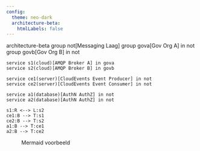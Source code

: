 ```yaml
---
config:
  theme: neo-dark
  architecture-beta:
    htmlLabels: false
---
```

architecture-beta
    group not[Messaging Laag]
    group gova[Gov Org A] in not
    group govb[Gov Org B] in not

    service s1(cloud)[AMQP Broker A] in gova
    service s2(cloud)[AMQP Broker B] in govb

    service ce1(server)[CloudEvents Event Producer] in not
    service ce2(server)[CloudEvents Event Consumer] in not

    service a1(database)[AuthN AuthZ] in not
    service a2(database)[AuthN AuthZ] in not

    s1:R <--> L:s2
    ce1:B --> T:s1
    ce2:B --> T:s2
    a1:B --> T:ce1
    a2:B --> T:ce2

<figure>
<figcaption>Mermaid voorbeeld</figcaption>
</figure>
